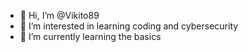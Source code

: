 - 👋 Hi, I’m @Vikito89
- 👀 I’m interested in learning coding and cybersecurity 
- 🌱 I’m currently learning the basics 

<!---
Vikito89/Vikito89 is a ✨ special ✨ repository because its `README.md` (this file) appears on your GitHub profile.
You can click the Preview link to take a look at your changes.
--->
